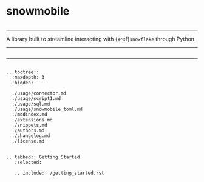 # snowmobile

```{include} /badges.md
```
---

A library built to streamline interacting with {xref}`snowflake` through Python.

---

```{include} /description.md
```
---

```{eval-rst}

.. toctree::
  :maxdepth: 3
  :hidden:
  
  ./usage/connector.md
  ./usage/script1.md
  ./usage/sql.md
  ./usage/snowmobile_toml.md
  ./modindex.md
  ./extensions.md
  ./snippets.md
  ./authors.md
  ./changelog.md
  ./license.md


.. tabbed:: Getting Started
   :selected:

   .. include:: /getting_started.rst

```
